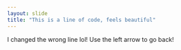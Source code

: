 ```yaml
---
layout: slide
title: "This is a line of code, feels beautiful"
---
```

I changed the wrong line lol!
Use the left arrow to go back!
